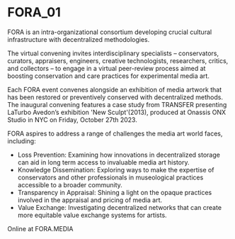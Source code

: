 # FORA_01

FORA is an intra-organizational consortium developing crucial cultural infrastructure with decentralized methodologies.

The virtual convening invites interdisciplinary specialists – conservators, curators, appraisers, engineers, creative technologists, researchers, critics, and collectors – to engage in a virtual peer-review process aimed at boosting conservation and care practices for experimental media art. 

Each FORA event convenes alongside an exhibition of media artwork that has been restored or preventively conserved with decentralized methods. The inaugural convening features a case study from TRANSFER presenting LaTurbo Avedon’s exhibition 'New Sculpt'(2013), produced at Onassis ONX Studio in NYC on Friday, October 27th 2023.

FORA aspires to address a range of challenges the media art world faces, including:
- Loss Prevention: Examining how innovations in decentralized storage can aid in long term access to invaluable media art history.
- Knowledge Dissemination: Exploring ways to make the expertise of conservators and other professionals in museological practices accessible to a broader community.
- Transparency in Appraisal: Shining a light on the opaque practices involved in the appraisal and pricing of media art.
- Value Exchange: Investigating decentralized networks that can create more equitable value exchange systems for artists.

Online at FORA.MEDIA
